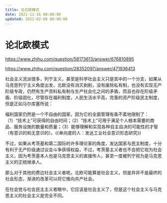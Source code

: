 ```yaml
---
title: 论北欧模式
date: 2021-11-16 00:00:00
updated: 2022-02-08 00:00:00
---
```


# 论北欧模式

https://www.zhihu.com/question/58173613/answer/676810895

https://www.zhihu.com/question/28352097/answer/471936413

社会主义流派很多，列宁主义，甚至是科学社会主义只是其中的一个分支，如果从马克思列宁主义角度出发，北欧没有消灭剥削，没有废除私有制，也没有实现无产阶级专政，仍然有生产资料私有制与生产社会化之间的矛盾，而且也存在阶级矛盾、阶级固化，尽管存在福利制度，人民生活水平高，完善的资产阶级民主制度，但是正如马尔库塞所说：

福利国家仍然是一个不自由的国家，因为它的全面管理有条不紊地限制了：（1）“技术上”可获得的自由时间；（2）“技术上”可用于满足个人根本需要的商品、服务设施的数量和质量；（3）能够理解和实现各种自主自决的可能性的才智（有意识的和无意识的）。(《单向度的人：发达工业社会意识形态研究》)

不过，如果从考茨基和第二国际的许多理论家的角度，发达国家与民主制度，十分有利于无产阶级通过议会斗争获得权益，不过，考茨基主义者也不会把它视为社会主义，因为考茨基本人也是马克思主义的直接传人，甚至一度被列宁视为是马克思主义的正统继承人。

那么对于其他的费边社会主义者呢，北欧可能算是社会主义，但是并非不是最终的社会形态，渐进的改革可以将它推向共产社会。

在社会党与社会民主主义者眼中，它应该是社会主义了，但是这个社会主义与马克思主义的社会主义是完全不同。
